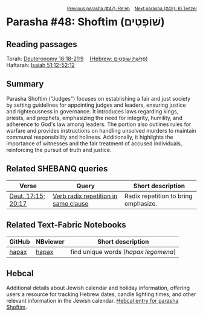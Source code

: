 <span style="float: right;"><sup> <a href="../47%20-%20Re'eh">Previous parasha (#47): Re'eh</a> &nbsp;&nbsp; <a href="../49%20-%20Ki%20Teitzei">Next parasha (#49): Ki Teitzei</a></sup></span>

# Parasha #48: Shoftim (שׁוֹפְטִים)

## Reading passages

Torah: <a href="https://www.stepbible.org/?q=version=NASB2020|reference=Deut.16:18-21:9&options=HNVUG" target="_blank">Deuteronomy 16:18-21:9</a> &nbsp;&nbsp; <a href="https://tikkun.io/#/p/shoftim" target="_blank">(Hebrew: פָּרָשַׁת שׁוֹפְטִים)</a><br>
Haftarah: 
<a href="https://www.stepbible.org/?q=version=NASB2020|reference=Is.51:12-52:12&options=HNVUG" target="_blank">Isaiah 51:12-52:12</a>

## Summary

Parasha Shoftim ("Judges") focuses on establishing a fair and just society by setting guidelines for appointing judges and leaders, ensuring justice and righteousness in governance. It introduces laws regarding kings, priests, and prophets, emphasizing the need for integrity, humility, and adherence to God's law among leaders. The portion also outlines rules for warfare and provides instructions on handling unsolved murders to maintain communal responsibility and holiness. Additionally, it highlights the importance of witnesses and the fair treatment of accused individuals, reinforcing the pursuit of truth and justice.

## Related SHEBANQ queries

Verse | Query | Short description
--- | --- | --- 
<a href="https://www.stepbible.org/?q=version=NASB2020\|reference=Deut.17:15;20:17&options=HNVUG" target="_blank">Deut. 17:15; 20:17</a> | <a href="https://shebanq.ancient-data.org/hebrew/text?iid=6089&version=2021&page=8&mr=r&qw=q" target="_blank">Verb radix repetition in same clause</a> | Radix repetition to bring emphasize.

## Related Text-Fabric Notebooks

GitHub | NBviewer | Short description
---|---|---
[hapax](hapax.ipynb) | <a href="https://nbviewer.org/github/tonyjurg/Parashot/blob/main/WeeklyParasha/48%20-%20Shoftim/hapax.ipynb" target="_blank">hapax</a> | find unique words (*hapax legomena*)

## Hebcal

Additional details about Jewish calendar and holiday information, offering users a resource for tracking Hebrew dates, candle lighting times, and other relevant information in the Jewish calendar. <a href="https://www.hebcal.com/sedrot/shoftim" target="_blank">Hebcal entry for parasha Shoftim</a>.

